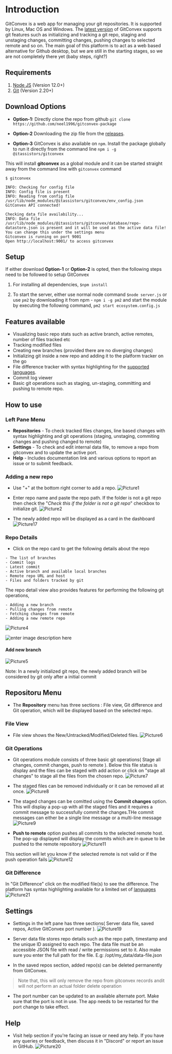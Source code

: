 # Introduction
GitConvex is a web app for managing your git repositories. It is supported by Linux, Mac OS and Windows. The [latest version](https://github.com/neel1996/gitconvex-package/releases) of GitConvex supports git features such as initializing and tracking a git repo, staging and unstaging changes, committing changes, pushing changes to selected remote and so on.
The main goal of this platform is to act as a web based alternative for Github desktop, but we are still in the starting stages, so we are not completely there yet (baby steps, right?)
## Requirements
1. [Node JS](https://nodejs.org/en/) (Version 12.0+)
2. [Git](https://git-scm.com/) (Version 2.20+)
## Download Options
- **Option-1:** Directly clone the repo from github
`git clone https://github.com/neel1996/gitconvex-package`

- **Option-2** Downloading the zip file from the [releases](https://github.com/neel1996/gitconvex-package/releases).

- **Option-3** GitConvex is also available on `npm`. Install the package globally to run it directly from the command line
`npm i -g @itassistors/gitconvex`

This will install **gitconvex** as a global module and it can be started straight away from the command line with `gitconvex` command
```
$ gitconvex
  
INFO: Checking for config file
INFO: Config file is present
INFO: Reading from config file /usr/lib/node_modules/@itassistors/gitconvex/env_config.json
GitConvex API connected!
  
Checking data file availability...
INFO: Data file /usr/lib/node_modules/@itassistors/gitconvex/database/repo-datastore.json is present and it will be used as the active data file!
You can change this under the settings menu
Gitconvex is running on port 9001
Open http://localhost:9001/ to access gitconvex
```
## Setup

If either download **Option-1** or **Option-2** is opted, then the following steps need to be followed to setup GitConvex
1. For installing all dependencies,
`` $npm install ``

2. To start the server, either use normal node command
`` $node server.js ``
or use `pm2` by downloading it from npm - `npm i -g pm2` and start the module by executing the following command,
`pm2 start ecosystem.config.js`

## Features available
- Visualizing basic repo stats such as active branch, active remotes, number of files tracked etc
- Tracking modified files
- Creating new branches (provided there are no diverging changes)
- Initializing git inside a new repo and adding it to the platform tracker on the go
- File difference tracker with syntax highlighting for the [supported languages](LANGUAGES.md).
- Commit log viewer
- Basic git operations such as staging, un-staging, committing and pushing to remote repo.

## How to use

### Left Pane Menu

- **Repositories** - To check tracked files changes, line based changes with syntax highlighting and git operations (staging, unstaging, commiting changes and pushing changed to remote)
- **Settings** - To check and edit internal data file, to remove a repo from gitconvex and to update the active port.
- **Help** - Includes documentation link and various options to report an issue or to submit feedback.

### Adding a new repo
- Use "+" at the bottom right corner to add a repo.
![Picture1](https://user-images.githubusercontent.com/65342122/87232632-0eff7480-c3de-11ea-8a9f-f0a6cf9cd6ee.png)

- Enter repo name and paste the repo path. If the folder is not a git repo then check the "*Check this if the folder is not a git repo*" checkbox to initialize git.
![Picture2](https://user-images.githubusercontent.com/65342122/87232637-16268280-c3de-11ea-9f9d-708c5a3eb668.png)

- The newly added repo will be displayed as a card in the dashboard
![Picture17](https://user-images.githubusercontent.com/65342122/87243016-d13b3400-c44f-11ea-88ec-c4d14cbfbf97.png)

### Repo Details
- Click on the repo card to get the following details about the repo
```
- The list of branches
- Commit logs
- Latest commit
- Active branch and available local branches
- Remote repo URL and host
- Files and folders tracked by git
```
The repo detail view also provides features for performing the following git operations,
```
- Adding a new branch
- Pulling changes from remote
- Fetching changes from remote
- Adding a new remote repo
```
![Picture4](https://user-images.githubusercontent.com/65342122/87232642-1f175400-c3de-11ea-8ead-80cd5ab4c37c.png)

![enter image description here](https://user-images.githubusercontent.com/65342122/87232671-71587500-c3de-11ea-8ff5-25fb95b08553.png)

#### Add new branch
![Picture5](https://user-images.githubusercontent.com/65342122/87232643-23437180-c3de-11ea-9d9e-7e3c3789c32e.png)

Note: In a newly initialized git repo, the newly added branch will be considered by git only after a initial commit

## Repositoru Menu
- The **Repository** menu has three sections : File view, Git difference and Git operation, which will be displayed based on the selected repo. 

### File View
- File view shows the New/Untracked/Modified/Deleted files.
![Picture6](https://user-images.githubusercontent.com/65342122/87232644-29d1e900-c3de-11ea-9adc-03fb4e690882.png)

### Git Operations
- Git operations module consists of three basic git operations( Stage all changes, commit changes, push to remote ). Below this file status is display and the files can be staged with add action or click on "stage all changes" to stage all the files from the chosen repo.
![Picture7](https://user-images.githubusercontent.com/65342122/87232645-30f8f700-c3de-11ea-8ddb-52f4d5ec7140.png)

- The staged files can be removed individually or it can be removed all at once.
![Picture8](https://user-images.githubusercontent.com/65342122/87232658-51c14c80-c3de-11ea-95e1-b9bbeeac82bb.png)

- The staged changes can be comitted using the **Commit changes** option. This will display a pop-up with all the staged files and it requires a commit message to successfully commit the changes.THe commit messages can either be a single line message or a multi-line message 
![Picture9](https://user-images.githubusercontent.com/65342122/87232659-56860080-c3de-11ea-9bc4-a19ad727b101.png)

- **Push to remote** option pushes all commits to the selected remote host. The pop-up displayed will display the commits which are in queue to be pushed to the remote repository
![Picture11](https://user-images.githubusercontent.com/65342122/87232662-61409580-c3de-11ea-8ad7-61c3871f0a4d.png)

This section will let you know if the selected remote is not valid or if the push operation fails
![Picture12](https://user-images.githubusercontent.com/65342122/87232666-6867a380-c3de-11ea-9903-5ea12200e994.png)

### Git Difference

In "Git Difference" click on the modified file(s) to see the difference. The platform has syntax highlighting available for a limited set of [languages](LANGUAGES.md)
![Picture21](https://user-images.githubusercontent.com/65342122/87243040-11021b80-c450-11ea-8775-d52dcc7f57e1.png)

## Settings
- Settings in the left pane has three sections( Server data file, saved repos, Active GitConvex port number ).
![Picture19](https://user-images.githubusercontent.com/65342122/87243003-a4871c80-c44f-11ea-9d1a-8350bdfb0da8.png)

- Server data file stores repo details such as the repo path, timestamp and the unique ID assigned to each repo. The data file must be an accessible JSON file with read / write permissions set to it. Also make sure you enter the full path for the file. E.g: /opt/my_data/data-file.json
- In the saved repos section, added repo(s) can be deleted permanently from GitConvex. 

>Note that, this will only remove the repo from gitconvex records andit will not perform an actual folder delete operation

- The port number can be updated to an available alternate port. Make sure that the port is not in use. The app needs to be restarted for the port change to take effect. 

## Help

- Visit help section if you're facing an issue or need any help. If you have any queries or feedback, then discuss it in "Discord" or report an issue in GitHub.
![Picture20](https://user-images.githubusercontent.com/65342122/87242999-8f11f280-c44f-11ea-9a81-f6cde7b4b419.png)
